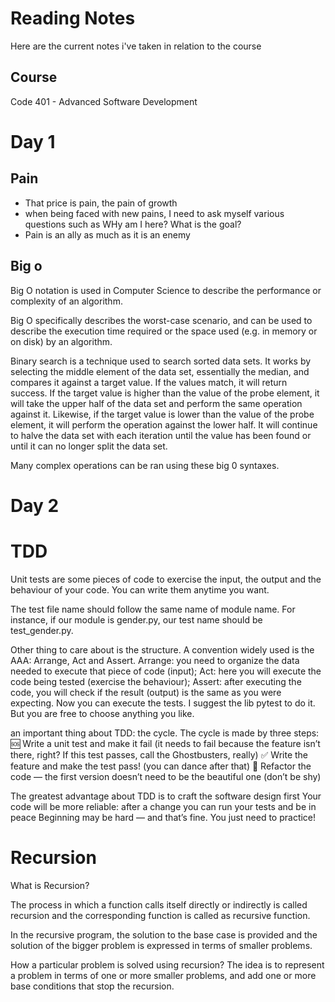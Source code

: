 <!-- If you have previously created this repo for another class, double-check to ensure it follows all guidelines here.

Your site should exist at https://USERNAME.github.io/reading-notes/

The “source” for your site should be a README.md file, written with Markdown
On the main page:

Include a level-1 heading titled Reading Notes

Include a description of what this web site is about

Include a level-2 heading for each course, ie:
Code 102 - Intro to Software Development
Code 201 - Foundations of Software Development
Code 301 - Intermediate Software Development
Code 401 - Advanced Software Development

Utilize at least 5 different features of Markdown to structure your page -->

# Reading Notes #

Here are the current notes i've taken in relation to the course

## Course ##

Code 401 - Advanced Software Development

# Day 1 #

## Pain ##

- That price is pain, the pain of growth
- when being faced with new pains, I need to ask myself various questions such as WHy am I here? What is the goal? 
- Pain is an ally as much as it is an enemy

## Big o ##

Big O notation is used in Computer Science to describe the performance or complexity of an algorithm.

Big O specifically describes the worst-case scenario, and can be used to describe the execution time required or the space used (e.g. in memory or on disk) by an algorithm.

Binary search is a technique used to search sorted data sets. It works by selecting the middle element of the data set, essentially the median, and compares it against a target value. If the values match, it will return success. If the target value is higher than the value of the probe element, it will take the upper half of the data set and perform the same operation against it. Likewise, if the target value is lower than the value of the probe element, it will perform the operation against the lower half. It will continue to halve the data set with each iteration until the value has been found or until it can no longer split the data set.

Many complex operations can be ran using these big 0 syntaxes.

# Day 2 #

# TDD #

Unit tests are some pieces of code to exercise the input, the output and the behaviour of your code. You can write them anytime you want.

The test file name should follow the same name of module name. For instance, if our module is gender.py, our test name should be test_gender.py.

Other thing to care about is the structure. A convention widely used is the AAA: Arrange, Act and Assert.
Arrange: you need to organize the data needed to execute that piece of code (input);
Act: here you will execute the code being tested (exercise the behaviour);
Assert: after executing the code, you will check if the result (output) is the same as you were expecting.
Now you can execute the tests. I suggest the lib pytest to do it. But you are free to choose anything you like.

an important thing about TDD: the cycle.
The cycle is made by three steps:
🆘 Write a unit test and make it fail (it needs to fail because the feature isn’t there, right? If this test passes, call the Ghostbusters, really)
✅ Write the feature and make the test pass! (you can dance after that)
🔵 Refactor the code — the first version doesn’t need to be the beautiful one (don’t be shy)

The greatest advantage about TDD is to craft the software design first
Your code will be more reliable: after a change you can run your tests and be in peace
Beginning may be hard — and that’s fine. You just need to practice!

# Recursion #

What is Recursion?

The process in which a function calls itself directly or indirectly is called recursion and the corresponding function is called as recursive function.

In the recursive program, the solution to the base case is provided and the solution of the bigger problem is expressed in terms of smaller problems. 

How a particular problem is solved using recursion? 
The idea is to represent a problem in terms of one or more smaller problems, and add one or more base conditions that stop the recursion. 

